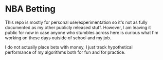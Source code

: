 
# NBA Betting

This repo is mostly for personal use/experimentation so it's not as fully documented as my other publicly released stuff. However, I am leaving it public for now in case anyone who stumbles across here is curious what I'm working on these days outside of school and my job.

I do not actually place bets with money, I just track hypothetical performance of my algorithms both for fun and for practice.
